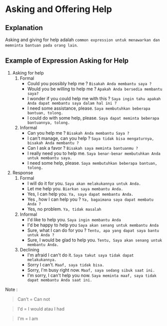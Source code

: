 # Asking and Offering Help
## Explanation
Asking and giving for help adalah `common expression untuk menawarkan dan memninta bantuan pada orang lain`.
## Example of Expression Asking for Help
1. Asking for help
   1. Formal
      - Could you possibly help me ? `Bisakah Anda membantu saya ?`
      - Would you be willing to help me ? `Apakah Anda bersedia membantu saya?`
      - I wonder if you could help me with this ? `Saya ingin tahu apakah Anda dapat membantu saya dalam hal ini ?`
      - I need some assistance, please. `Saya membutuhkan beberapa bantuan, tolong.`
      - I could do with some help, please. `Saya dapat meminta beberapa bantuannya, tolong.`
   2. Informal
      - Can you help me ? `Bisakah Anda membantu Saya ?`
      - I can't manage, can you help ? `Saya tidak bisa mengaturnya, bisakah Anda membantu ?`
      - Can I ask a favor ? `Bisakah saya meminta bantuanmu ?`
      - I really need you to help me. `Saya benar-benar membutuhkan Anda untuk membantu saya.`
      - I need some help, please. `Saya membutuhkan beberapa bantuan, tolong.`
2. Response
   1. Formal
      - I will do it for you. `Saya akan melakukannya untuk Anda.`
      - Let me help you. `Biarkan saya membantu Anda.`
      - Yes, I can help you. `Ya, saya dapat membantu Anda.`
      - Yes , how I can help you ? `Ya, bagaimana saya dapat membatu Anda ?`
      - Yes, no problem. `Ya, tidak masalah`
   2. Informal
      - I'd like to help you. `Saya ingin membantu Anda`
      - I'd be happy to help you `Saya akan senang untuk membantu Anda`
      - Sure, what I can do for you ? `Tentu, apa yang dapat saya bantu untuk Anda ?`
      - Sure, I would be glad to help you. `Tentu, Saya akan senang untuk membantu Anda.`
   3. Declining
      - I'm afraid I can't do it. `Saya takut saya tidak dapat melakukannya.`
      - Sorry I can't. `Maaf, saya tidak bisa.`
      - Sorry, I'm busy right now. `Maaf, saya sedang sibuk saat ini.`
      - I'm sorry, I can't help you now. `Saya meminta maaf, saya tidak dapat membantu Anda saat ini.`

Note :
> Can't = Can not

> I'd = I would atau I had

> I'm = I am 
